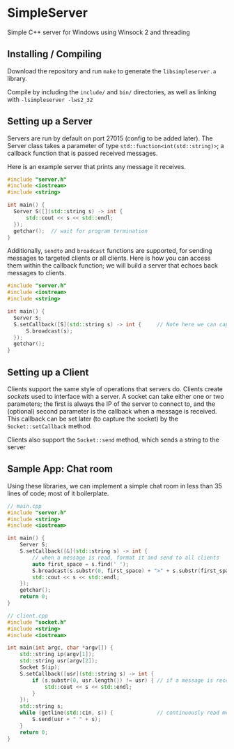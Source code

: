 # SimpleServer
Simple C++ server for Windows using Winsock 2 and threading

## Installing / Compiling

Download the repository and run `make` to generate the `libsimpleserver.a` library.

Compile by including the `include/` and `bin/` directories, as well as linking with `-lsimpleserver -lws2_32`

## Setting up a Server

Servers are run by default on port 27015 (config to be added later). The Server class takes a parameter of type `std::function<int(std::string)>`; a callback function that is passed received messages.

Here is an example server that prints any message it receives.

``` cpp
#include "server.h"
#include <iostream>
#include <string>

int main() {
  Server S([](std::string s) -> int {
      std::cout << s << std::endl;
  });
  getchar();  // wait for program termination
}
```

Additionally, `sendto` and `broadcast` functions are supported, for sending messages to targeted clients or all clients. Here is how you can access them within the callback function; we will build a server that echoes back messages to clients.

``` cpp
#include "server.h"
#include <iostream>
#include <string>

int main() {
  Server S;
  S.setCallback([S](std::string s) -> int {     // Note here we can capture S to call the broadcast function
      S.broadcast(s);
  });
  getchar();
}
```

## Setting up a Client

Clients support the same style of operations that servers do. Clients create _sockets_ used to interface with a server. A socket can take either one or two parameters; the first is always the IP of the server to connect to, and the (optional) second parameter is the callback when a message is received. This callback can be set later (to capture the socket) by the `Socket::setCallback` method.

Clients also support the `Socket::send` method, which sends a string to the server

## Sample App: Chat room

Using these libraries, we can implement a simple chat room in less than 35 lines of code; most of it boilerplate.

``` cpp
// main.cpp
#include "server.h"
#include <string>
#include <iostream>

int main() {
	Server S;
	S.setCallback([&](std::string s) -> int {
		// when a message is read, format it and send to all clients
		auto first_space = s.find(' ');
		S.broadcast(s.substr(0, first_space) + ">" + s.substr(first_space, s.length()));
		std::cout << s << std::endl;
	});
	getchar();
	return 0;	
}	
```

``` cpp
// client.cpp
#include "socket.h"
#include <string>
#include <iostream>

int main(int argc, char *argv[]) {
	std::string ip(argv[1]);
	std::string usr(argv[2]);
	Socket S(ip);
	S.setCallback([usr](std::string s) -> int {
		if (s.substr(0, usr.length()) != usr) {	// if a message is received from someone else, display it
			std::cout << s << std::endl;
		}
	});
	std::string s;
	while (getline(std::cin, s)) {				// continuously read messages; send to server
		S.send(usr + " " + s);
	}
	return 0;
}
```